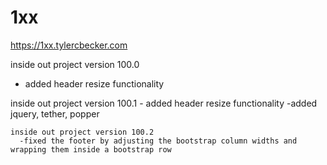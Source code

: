 # 1xx

https://1xx.tylercbecker.com

inside out project version 100.0
  - added header resize functionality

  inside out project version 100.1
    - added header resize functionality
    -added jquery, tether, popper

    inside out project version 100.2
      -fixed the footer by adjusting the bootstrap column widths and wrapping them inside a bootstrap row
